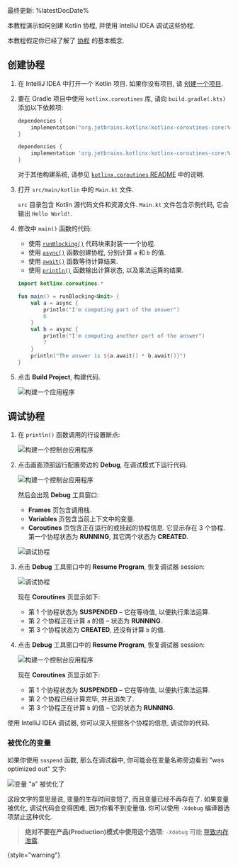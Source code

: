 [//]: # (title: 教程 - 使用 IntelliJ IDEA 调试协程)

最终更新: %latestDocDate%

本教程演示如何创建 Kotlin 协程, 并使用 IntelliJ IDEA 调试这些协程.

本教程假定你已经了解了 [协程](coroutines-guide.md) 的基本概念.

## 创建协程

1. 在 IntelliJ IDEA 中打开一个 Kotlin 项目. 如果你没有项目, 请 [创建一个项目](jvm-get-started.md#create-an-application).

2. 要在 Gradle 项目中使用 `kotlinx.coroutines` 库, 请向 `build.gradle(.kts)` 添加以下依赖项:

   <tabs group="build-script">
   <tab title="Kotlin" group-key="kotlin">

   ```kotlin
   dependencies {
       implementation("org.jetbrains.kotlinx:kotlinx-coroutines-core:%coroutinesVersion%")
   }
   ```

   </tab>
   <tab title="Groovy" group-key="groovy">

   ```groovy
   dependencies {
       implementation 'org.jetbrains.kotlinx:kotlinx-coroutines-core:%coroutinesVersion%'
   }
   ```

   </tab>
   </tabs>

   对于其他构建系统, 请参见 [`kotlinx.coroutines` README](https://github.com/Kotlin/kotlinx.coroutines#using-in-your-projects) 中的说明.

3. 打开 `src/main/kotlin` 中的 `Main.kt` 文件.

    `src` 目录包含 Kotlin 源代码文件和资源文件. `Main.kt` 文件包含示例代码, 它会输出 `Hello World!`.

4. 修改中 `main()` 函数的代码:

    * 使用 [`runBlocking()`](https://kotlinlang.org/api/kotlinx.coroutines/kotlinx-coroutines-core/kotlinx.coroutines/run-blocking.html) 代码块来封装一一个协程.
    * 使用 [`async()`](https://kotlinlang.org/api/kotlinx.coroutines/kotlinx-coroutines-core/kotlinx.coroutines/async.html) 函数创建协程, 分别计算 `a` 和 `b` 的值.
    * 使用 [`await()`](https://kotlinlang.org/api/kotlinx.coroutines/kotlinx-coroutines-core/kotlinx.coroutines/-deferred/await.html) 函数等待计算结果.
    * 使用 [`println()`](https://kotlinlang.org/api/latest/jvm/stdlib/kotlin.io/println.html) 函数输出计算状态, 以及乘法运算的结果.

    ```kotlin
    import kotlinx.coroutines.*

    fun main() = runBlocking<Unit> {
        val a = async {
            println("I'm computing part of the answer")
            6
        }
        val b = async {
            println("I'm computing another part of the answer")
            7
        }
        println("The answer is ${a.await() * b.await()}")
    }
    ```

5. 点击 **Build Project**, 构建代码.

    ![构建一个应用程序](flow-build-project.png)

## 调试协程

1. 在 `println()` 函数调用的行设置断点:

   ![构建一个控制台应用程序](coroutine-breakpoint.png)

2. 点击画面顶部运行配置旁边的 **Debug**, 在调试模式下运行代码.

   ![构建一个控制台应用程序](flow-debug-project.png)

    然后会出现 **Debug** 工具窗口:
    * **Frames** 页包含调用栈.
    * **Variables** 页包含当前上下文中的变量.
    * **Coroutines** 页包含正在运行的或挂起的协程信息. 它显示存在 3 个协程.
    第一个协程状态为 **RUNNING**, 其它两个状态为 **CREATED**.

    ![调试协程](coroutine-debug-1.png)

3. 点击 **Debug** 工具窗口中的 **Resume Program**, 恢复调试器 session:

    ![调试协程](coroutine-debug-2.png)

    现在 **Coroutines** 页显示如下:
    * 第 1 个协程状态为 **SUSPENDED** – 它在等待值, 以便执行乘法运算.
    * 第 2 个协程正在计算 `a` 的值 – 状态为 **RUNNING**.
    * 第 3 个协程状态为 **CREATED**, 还没有计算 `b` 的值.

4. 点击 **Debug** 工具窗口中的 **Resume Program**, 恢复调试器 session:

   ![构建一个控制台应用程序](coroutine-debug-3.png)

   现在 **Coroutines** 页显示如下:
    * 第 1 个协程状态为 **SUSPENDED** – 它在等待值, 以便执行乘法运算.
    * 第 2 个协程已经计算完毕, 并且消失了.
    * 第 3 个协程正在计算 `b` 的值 – 它的状态为 **RUNNING**.

使用 IntelliJ IDEA 调试器, 你可以深入挖掘各个协程的信息, 调试你的代码.

### 被优化的变量

如果你使用 `suspend` 函数, 那么在调试器中, 你可能会在变量名称旁边看到 "was optimized out" 文字:

![变量 "a" 被优化了](variable-optimised-out.png)

这段文字的意思是说, 变量的生存时间变短了, 而且变量已经不再存在了.
如果变量被优化, 调试代码会变得困难, 因为你看不到变量值.
你可以使用 `-Xdebug` 编译器选项禁止这种优化.

> __绝对不要在产品(Production)模式中使用这个选项__: `-Xdebug` 可能 [导致内存泄露](https://youtrack.jetbrains.com/issue/KT-48678/Coroutine-debugger-disable-was-optimised-out-compiler-feature#focus=Comments-27-6015585.0-0).
>
{style="warning"}
